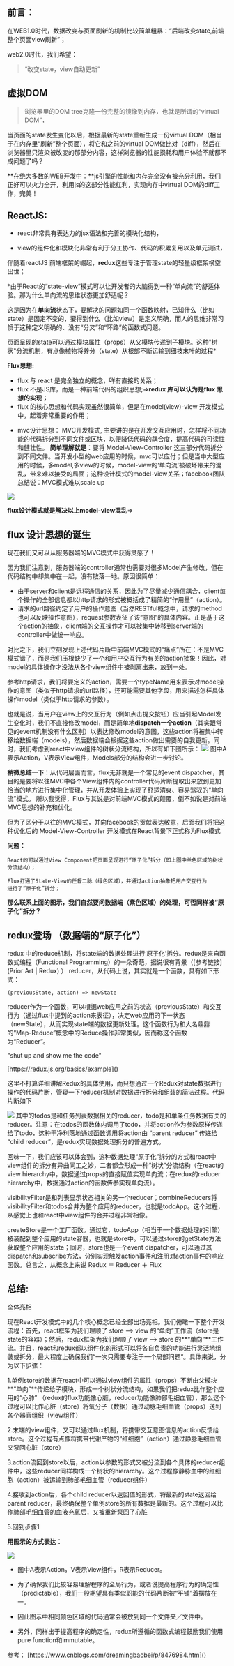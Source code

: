 ## 前言：

在WEB1.0时代，数据改变与页面刷新的机制比较简单粗暴：“后端改变state,前端整个页面view刷新”；


web2.0时代，我们希望：
> “改变state，view自动更新”

## 虚拟DOM
> 浏览器里的DOM tree克隆一份完整的镜像到内存，也就是所谓的“virtual DOM”，
> 
当页面的state发生变化以后，根据最新的state重新生成一份virtual DOM（相当于在内存里“刷新”整个页面），将它和之前的virtual DOM做比对（diff），然后在浏览器里只渲染被改变的那部分内容，这样浏览器的性能损耗和用户体验不就都不成问题了吗？


**在绝大多数的WEB开发中：**js引擎的性能和内存完全没有被充分利用，我们正好可以火力全开，利用js的这部分性能红利，实现内存中virtual DOM的diff工作，完美！

## ReactJS:


- react非常具有表达力的jsx语法和完善的模块化结构，

- view的组件化和模块化非常有利于分工协作、代码的积累复用以及单元测试，

伴随着reactJS 前端框架的崛起，**redux**这些专注于管理state的轻量级框架横空出世；

*由于React的“state-view”模式可以让开发者的大脑得到一种“单向流”的舒适体验。那为什么单向流的思维状态更加舒适呢？

这是因为在**单向流**状态下，要解决的问题如同一个函数映射，已知什么（比如state）是固定不变的，要得到什么（比如view）是定义明确，而人的思维非常习惯于这种定义明确的、没有“分叉”和“环路”的函数式问题。

页面呈现的state可以通过模块属性（props）从父模块传递到子模块。这种"树状"分流机制，有点像植物将养分（state）从根部不断运输到细枝末叶的过程*


**Flux思想:**


- flux 与 react 是完全独立的概念，咩有直接的关系；
- flux 不是JS库，而是一种前端代码的组织思想;=>**redux 库可以认为是flux 思想的实现；**
- flux 的核心思想和代码实现虽然很简单，但是在model(view)-view 开发模式中，起着非常重要的作用；

  
* mvc设计思想：
MVC开发模式, 主要讲的是在开发交互应用时，怎样将不同功能的代码拆分到不同文件或区块，以便降低代码的耦合度，提高代码的可读性和健壮性。
**简单理解就是**：要将 Model-View-Controller 这三部分代码拆分到不同文件。当开发小型的web应用的时候，mvc可以应付；但是当中大型应用的时候，多model,多view的时候，model-view的‘单向流’被破坏带来的混乱，带来难以接受的局面；这种设计模式的model-view关系；facebook团队总结说：MVC模式难以scale up

![](https://user-gold-cdn.xitu.io/2019/4/12/16a0fae4e9ff5d6e?w=651&h=412&f=png&s=129338)

**flux设计模式就是解决以上model-view混乱**=> 
## flux 设计思想的诞生

现在我们又可以从服务器端的MVC模式中获得灵感了！

因为我们注意到，服务器端的controller通常也需要对很多Model产生修改，但在代码结构中却集中在一起，没有散落一地。原因很简单：

* 由于server和client是远程通信的关系，因此为了尽量减少通信耦合，client每个操作的全部信息都以http请求的形式被概括成了精简的“作用量”（action）。
* 请求的url路径约定了用户的操作意图（当然RESTful概念中，请求的method也可以反映操作意图），request参数表征了该“意图”的具体内容。正是基于这个action的抽象，client端的交互操作才可以被集中转移到server端的controller中做统一响应。

对比之下，我们立刻发现上述代码片断中前端MVC模式的“痛点”所在：不是MVC模式错了，而是我们压根缺少了一个和用户交互行为有关的action抽象！因此，对model的具体操作才没法从各个view组件中被剥离出来，放到一处。

参考http请求，我们将要定义的action，需要一个typeName用来表示对model操作的意图（类似于http请求的url路径），还可能需要其他字段，用来描述怎样具体操作model（类似于http请求的参数）。

也就是说，当用户在view上的交互行为（例如点击提交按钮）应当引起Model发生变化时，我们不直接修改model，而是简单地**dispatch一个action**（其实跟常见的event机制没有什么区别）以表达修改model的意图，这些action将被集中转移给数据端（models），然后数据端会根据这些action做出需要的自我更新。同时，我们考虑到react中view组件的树状分流结构，所以有如下图所示：
![](https://user-gold-cdn.xitu.io/2019/4/12/16a0fb9a82fd01f8?w=720&h=356&f=png&s=111753)
图中A表示Action，V表示View组件，Models部分的结构会进一步讨论。

**稍微总结一下**：从代码层面而言，flux无非就是一个常见的event dispatcher，其目的是要将以往MVC中各个View组件内的controller代码片断提取出来放到更加恰当的地方进行集中化管理，并从开发体验上实现了舒适清爽、容易驾驭的“单向流”模式。 所以我觉得，Flux与其说是对前端MVC模式的颠覆，倒不如说是对前端MVC思想的补充和优化。

但为了区分于以往的MVC模式，并向facebook的贡献表达敬意，后面我们将把这种优化后的 Model-View-Controller 开发模式在React背景下正式称为Flux模式


**问题：**

```
React的可以通过View Component把页面呈现进行“原子化”拆分（即上图中兰色区域的树状分流结构）；

Flux打通了State-View的任督二脉（绿色区域），并通过action抽象把用户交互行为
进行了“原子化”拆分；

```
**那么联系上面的图示，我们自然要问数据端（紫色区域）的处理，可否同样被“原子化”拆分？**

## redux登场 （数据端的“原子化”）

redux 中的reduce机制，将state端的数据处理进行‘原子化’拆分。redux是来自函数式编程（Functional Programming）的一朵奇葩，据说很有背景（[参考链接](Prior Art | Redux) ）
reducer，从代码上说，其实就是一个函数，具有如下形式：


```
(previousState, action) => newState
```

reducer作为一个函数，可以根据web应用之前的状态（previousState）和交互行为（通过flux中提到的action来表征），决定web应用的下一状态（newState），从而实现state端的数据更新处理。这个函数行为和大名鼎鼎的“Map-Reduce”概念中的Reduce操作非常类似，因而称这个函数为“Reducer”。

"shut up and show me the code"

[https://redux.js.org/basics/example]()

这里不打算详细讲解Redux的具体使用，而只想通过一个Redux对state数据进行操作的代码片断，管窥一下reducer机制对数据进行拆分和组装的简洁过程。代码片断如下

![](https://user-gold-cdn.xitu.io/2019/4/12/16a0fcdf3c4ea6a7?w=568&h=613&f=png&s=338584)
其中的todos是和任务列表数据相关的reducer，todo是和单条任务数据有关的reducer。注意：在todos的函数体内调用了todo，并将action作为参数原样传递给了todo，这种干净利落地通过函数调用将action由 “parent reducer” 传递给 “child reducer”，是redux实现数据处理拆分的普遍方式。

回味一下，我们应该可以体会到，这种数据处理“原子化”拆分的方式和react中view组件的拆分有异曲同工之妙，二者都会形成一种“树状”分流结构（在react的view hierarchy中，数据通过props的直接赋值实现单向流；在redux的reducer hierarchy中，数据通过action的函数传参实现单向流）。
 

visibilityFilter是和列表显示状态相关的另一个reducer；combineReducers将visibilityFilter和todos合并为整个应用的reducer，也就是todoApp。这个过程，从感觉上也和react中view组件的合并过程非常相像。

createStore是一个工厂函数。通过它，todoApp（相当于一个数据处理的引擎）被装配到整个应用的state容器，也就是store中。可以通过store的getState方法获取整个应用的state；同时，store也是一个event dispatcher，可以通过其dispatch和subscribe方法，分别实现触发action事件和注册对action事件的响应函数。总言之，从概念上来说 Redux ＝ Reducer ＋ Flux



## 总结:
全体亮相

现在React开发模式中的几个核心概念已经全部出场亮相。我们俯瞰一下整个开发流程：首先，react框架为我们理顺了 store --> view 的“单向”工作流（store是state的容器）；然后，redux框架为我们理顺了 view --> store 的**“单向”**工作流。并且，react和redux都以组件化的形式可以将各自负责的功能进行灵活地组装或拆分，最大程度上确保我们“一次只需要专注于一个局部问题”。具体来说，分为以下步骤：


1.单例store的数据在react中可以通过view组件的属性（props）不断由父模块**“单向”**传递给子模块，形成一个树状分流结构。如果我们把redux比作整个应用的“心肺” （redux的flux功能像心脏，reducer功能像肺部毛细血管），那么这个过程可以比作心脏（store）将氧分子（数据）通过动脉毛细血管（props）送到各个器官组织（view组件）

2.末端的view组件，又可以通过flux机制，将携带交互意图信息的action反馈给store。这个过程有点像将携带代谢产物的“红细胞”（action）通过静脉毛细血管又泵回心脏（store）

3.action流回到store以后，action以参数的形式又被分流到各个具体的reducer组件中，这些reducer同样构成一个树状的hierarchy。这个过程像静脉血中的红细胞（action）被运输到肺部毛细血管（reducer组件）

4.接收到action后，各个child reducer以返回值的形式，将最新的state返回给parent reducer，最终确保整个单例store的所有数据是最新的。这个过程可以比作肺部毛细血管的血液充氧后，又被重新泵回了心脏

5.回到步骤1


**用图示的方式表达：**

![](https://user-gold-cdn.xitu.io/2019/4/12/16a0fcbc30498f09?w=746&h=347&f=png&s=145217)


* 图中A表示Action，V表示View组件，R表示Reducer。


* 为了确保我们比较容易理解程序的全局行为，或者说提高程序行为的确定性（predictable），我们一般期望具有类似职能的代码片断被“平铺”着摆放在一。


* 因此图示中相同颜色区域的代码通常会被放到同一个文件夹／文件中。


* 另外，同样出于提高程序的确定性，redux所遵循的函数式编程鼓励我们使用pure function和immutable。

参考：
[https://www.cnblogs.com/dreamingbaobei/p/8476984.htm]()

